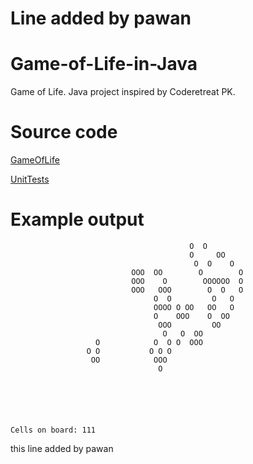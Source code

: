 

# Line added by pawan
Game-of-Life-in-Java
====================

Game of Life. Java project inspired by Coderetreat PK. 


# Source code

[GameOfLife](https://github.com/ArturT/Game-of-Life-in-Java/tree/master/src/GameOfLife)

[UnitTests](https://github.com/ArturT/Game-of-Life-in-Java/tree/master/src/UnitTests)


# Example output

											O  O            
											O     OO        
											 O  O    O      
							   OOO  OO        O        O    
							   OOO    O        OOOOOO  O    
							   OOO   OOO        O  O   O    
									O  O         O   O      
									OOOO O OO   OO   O      
									O    OOO    O  OO       
									 OOO         OO         
									  O   O  OO             
					   O            O  O O  OOO             
					 O O           O O O                    
					  OO            OOO                     
									 O                      
															
															
															
															
															
															
	Cells on board: 111

this line added by pawan
